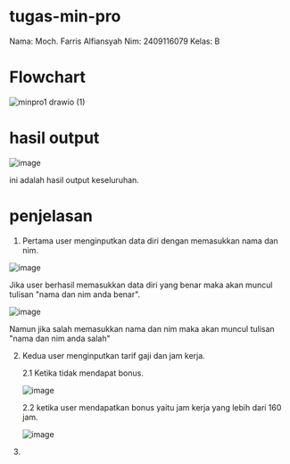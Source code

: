 # tugas-min-pro
Nama: Moch. Farris Alfiansyah Nim: 2409116079 Kelas: B

# Flowchart

![minpro1 drawio (1)](https://github.com/user-attachments/assets/b5514937-6f04-4db3-b72a-b55e09b918b9)

# hasil output 
![image](https://github.com/user-attachments/assets/08c29ce3-229b-4342-be88-ab14bd1f3721)


ini adalah hasil output keseluruhan.

# penjelasan
1. Pertama user menginputkan data diri dengan memasukkan nama dan nim.


![image](https://github.com/user-attachments/assets/94e91393-c0f1-4960-b71b-a45e64a614ca)


Jika user berhasil memasukkan data diri yang benar maka akan muncul tulisan "nama dan nim anda benar".


![image](https://github.com/user-attachments/assets/5677e4e1-0202-4180-9994-e8663da521a5)


Namun jika salah memasukkan nama dan nim maka akan muncul tulisan "nama dan nim anda salah"



2. Kedua user menginputkan tarif gaji dan jam kerja.


   2.1 Ketika tidak mendapat bonus.


   ![image](https://github.com/user-attachments/assets/bba97585-2e44-4ea0-aa95-34707b0531bb)


   2.2 ketika user mendapatkan bonus yaitu jam kerja yang lebih dari 160 jam.


   ![image](https://github.com/user-attachments/assets/9c86cdb6-3363-42da-a58a-43b2c2151665)


3.




